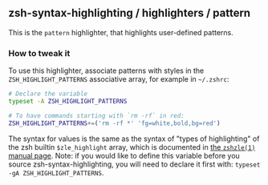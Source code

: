 zsh-syntax-highlighting / highlighters / pattern
------------------------------------------------

This is the `pattern` highlighter, that highlights user-defined patterns.


### How to tweak it

To use this highlighter, associate patterns with styles in the
`ZSH_HIGHLIGHT_PATTERNS` associative array, for example in `~/.zshrc`:

```zsh
# Declare the variable
typeset -A ZSH_HIGHLIGHT_PATTERNS

# To have commands starting with `rm -rf` in red:
ZSH_HIGHLIGHT_PATTERNS+=('rm -rf *' 'fg=white,bold,bg=red')
```

The syntax for values is the same as the syntax of "types of highlighting" of
the zsh builtin `$zle_highlight` array, which is documented in [the `zshzle(1)`
manual page][zshzle-Character-Highlighting]. Note: if you would like to define this
variable before you source zsh-syntax-highlighting, you will need to declare it first with:
`typeset -gA ZSH_HIGHLIGHT_PATTERNS`.

[zshzle-Character-Highlighting]: https://zsh.sourceforge.io/Doc/Release/Zsh-Line-Editor.html#Character-Highlighting

